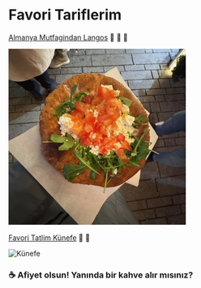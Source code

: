 # Favori Tariflerim

[Almanya Mutfagindan Langos](./langos_tarif.md)   🍞 🧄 🧀

<img src="./images/langos.JPG" alt="Langos" width="350"/>  

</br>


[Favori Tatlim Künefe](./künefe_tarifi.md) 🍯 🌰

<img src="./images/künefe.jpg" alt="Künefe" width="350"/>  

### ☕ Afiyet olsun! Yanında bir kahve alır mısınız? 
